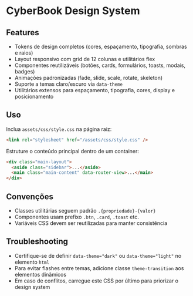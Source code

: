 # CyberBook Design System

## Features
- Tokens de design completos (cores, espaçamento, tipografia, sombras e raios)
- Layout responsivo com grid de 12 colunas e utilitários flex
- Componentes reutilizáveis (botões, cards, formulários, toasts, modais, badges)
- Animações padronizadas (fade, slide, scale, rotate, skeleton)
- Suporte a temas claro/escuro via `data-theme`
- Utilitários extensos para espaçamento, tipografia, cores, display e posicionamento

## Uso
Inclua `assets/css/style.css` na página raiz:

```html
<link rel="stylesheet" href="/assets/css/style.css" />
```

Estruture o conteúdo principal dentro de um container:

```html
<div class="main-layout">
  <aside class="sidebar">...</aside>
  <main class="main-content" data-router-view>...</main>
</div>
```

## Convenções
- Classes utilitárias seguem padrão `.{propriedade}-{valor}`
- Componentes usam prefixo `.btn`, `.card`, `.toast` etc.
- Variáveis CSS devem ser reutilizadas para manter consistência

## Troubleshooting
- Certifique-se de definir `data-theme="dark"` ou `data-theme="light"` no elemento `html`
- Para evitar flashes entre temas, adicione classe `theme-transition` aos elementos dinâmicos
- Em caso de conflitos, carregue este CSS por último para priorizar o design system

